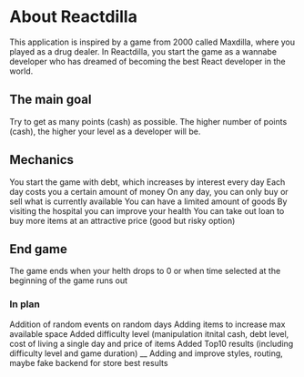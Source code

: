 # About Reactdilla

This application is inspired by a game from 2000 called Maxdilla, where you played as a drug dealer.
In Reactdilla, you start the game as a wannabe developer who has dreamed of becoming the best React developer in the world.

## The main goal

Try to get as many points (cash) as possible. The higher number of points (cash), the higher your level as a developer will be. 

## Mechanics

You start the game with debt, which increases by interest every day
Each day costs you a certain amount of money
On any day, you can only buy or sell what is currently available
You can have a limited amount of goods
By visiting the hospital you can improve your health
You can take out loan to buy more items at an attractive price (good but risky option)

## End game

The game ends when your helth drops to 0 or when time selected at the beginning of the game runs out

### In plan
Addition of random events on random days
Adding items to increase max available space
Added difficulty level (manipulation itnital cash, debt level, cost of living a single day and price of items
Added Top10 results (including difficulty level and game duration)
__
Adding and improve styles, routing, maybe fake backend for store best results




